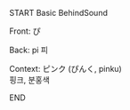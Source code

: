 START
Basic BehindSound

Front:
ぴ


Back:
pi 피


Context:
ピンク (ぴんく, pinku)  
핑크, 분홍색
<!--ID: 1744258793289-->
END